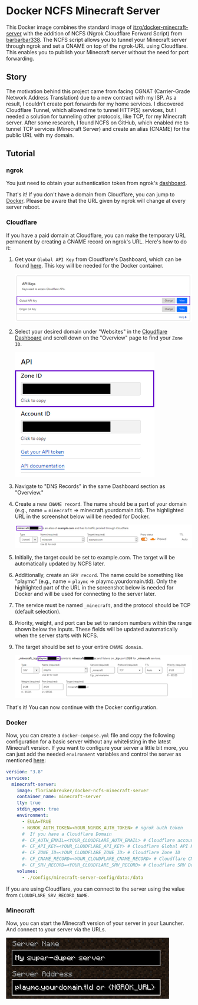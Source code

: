 # Docker NCFS Minecraft Server

This Docker image combines the standard image of [itzg/docker-minecraft-server](https://github.com/itzg/docker-minecraft-server) with the addition of NCFS (Ngrok Cloudflare Forward Script) from [barbarbar338](https://github.com/barbarbar338/ncfs). The NCFS script allows you to tunnel your Minecraft server through ngrok and set a CNAME on top of the ngrok-URL using Cloudflare. This enables you to publish your Minecraft server without the need for port forwarding.

## Story

The motivation behind this project came from facing CGNAT (Carrier-Grade Network Address Translation) due to a new contract with my ISP. As a result, I couldn't create port forwards for my home services. I discovered Cloudflare Tunnel, which allowed me to tunnel HTTP(S) services, but I needed a solution for tunneling other protocols, like TCP, for my Minecraft server. After some research, I found NCFS on GitHub, which enabled me to tunnel TCP services (Minecraft Server) and create an alias (CNAME) for the public URL with my domain.

## Tutorial

### ngrok

You just need to obtain your authentication token from ngrok's [dashboard](https://dashboard.ngrok.com/get-started/your-authtoken).

That's it! If you don't have a domain from Cloudflare, you can jump to [Docker](#docker).
Please be aware that the URL given by ngrok will change at every server reboot.

### Cloudflare

If you have a paid domain at Cloudflare, you can make the temporary URL permanent by creating a CNAME record on ngrok's URL. Here's how to do it:

1. Get your `Global API Key` from Cloudflare's Dashboard, which can be found [here](https://dash.cloudflare.com/profile/api-tokens). 
   This key will be needed for the Docker container.
   
   ![get_cf_global_api_key](assets/get_cf_global_api_key.png)

2. Select your desired domain under "Websites" in the [Cloudflare Dashboard](https://dash.cloudflare.com) and scroll down on the "Overview" page to find your `Zone ID`.
   
   ![get_cf_zone_id](assets/get_cf_zone_id.png)

3. Navigate to "DNS Records" in the same Dashboard section as "Overview."

4. Create a new `CNAME record`. The name should be a part of your domain (e.g., name = `minecraft` => minecraft.yourdomain.tld). The highlighted URL in the screenshot below will be needed for Docker.
   
   ![base_cf_cname_config](assets/base_cf_cname_config.png)

5. Initially, the target could be set to example.com. The target will be automatically updated by NCFS later.

6. Additionally, create an `SRV record`. The name could be something like "playmc" (e.g., name = `playmc` => playmc.yourdomain.tld). Only the highlighted part of the URL in the screenshot below is needed for Docker and will be used for connecting to the server later.

7. The service must be named `_minecraft`, and the protocol should be TCP (default selection).

8. Priority, weight, and port can be set to random numbers within the range shown below the inputs. These fields will be updated automatically when the server starts with NCFS.

9. The target should be set to your entire `CNAME domain`.
   
   ![base_cf_srv_config](assets/base_cf_srv_config.png)

That's it! You can now continue with the Docker configuration.

### Docker

Now, you can create a `docker-compose.yml` file and copy the following configuration for a basic server without any whitelisting in the latest Minecraft version. If you want to configure your server a little bit more, you can just add the needed `environment` variables and control the server as mentioned [here](https://docker-minecraft-server.readthedocs.io/en/latest/):

```yaml
version: "3.8"
services:
  minecraft-server:
    image: florianbreuker/docker-ncfs-minecraft-server
    container_name: minecraft-server
    tty: true
    stdin_open: true
    environment:
      - EULA=TRUE
      - NGROK_AUTH_TOKEN=<YOUR_NGROK_AUTH_TOKEN> # ngrok auth token
      #  If you have a Cloudflare Domain
      #- CF_AUTH_EMAIL=<YOUR_CLOUDFLARE_AUTH_EMAIL> # Cloudflare account E-Mail
      #- CF_API_KEY=<YOUR_CLOUDFLARE_API_KEY> # Cloudflare Global API Key
      #- CF_ZONE_ID=<YOUR_CLOUDFLARE_ZONE_ID> # Cloudflare Zone ID
      #- CF_CNAME_RECORD=<YOUR_CLOUDFLARE_CNAME_RECORD> # Cloudflare CNAME Domain
      #- CF_SRV_RECORD=<YOUR_CLOUDFLARE_SRV_RECORD> # Cloudflare SRV Domain (for your connection)
    volumes:
      - ./configs/minecraft-server-config/data:/data
  ```
If you are using Cloudflare, you can connect to the server using the value from `CLOUDFLARE_SRV_RECORD_NAME`.

### Minecraft

Now, you can start the Minecraft version of your server in your Launcher. And connect to your server via the URLs.

![minecraft_server_edit](assets/minecraft_server_edit.png)
